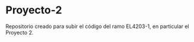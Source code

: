 # Proyecto-2
Repositorio creado para subir el código del ramo EL4203-1, en particular el Proyecto 2.
